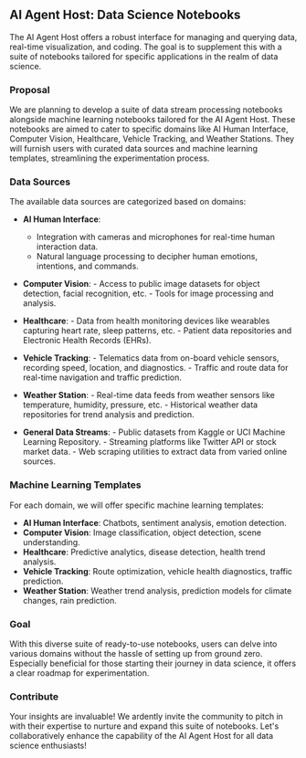 ## AI Agent Host: Data Science Notebooks

The AI Agent Host offers a robust interface for managing and querying data, real-time visualization, and coding. The goal is to supplement this with a suite of notebooks tailored for specific applications in the realm of data science.

### Proposal

We are planning to develop a suite of data stream processing notebooks alongside machine learning notebooks tailored for the AI Agent Host. These notebooks are aimed to cater to specific domains like AI Human Interface, Computer Vision, Healthcare, Vehicle Tracking, and Weather Stations. They will furnish users with curated data sources and machine learning templates, streamlining the experimentation process.

### Data Sources

The available data sources are categorized based on domains:

- **AI Human Interface**:
     - Integration with cameras and microphones for real-time human interaction data.
     - Natural language processing to decipher human emotions, intentions, and commands.

- **Computer Vision**:
      - Access to public image datasets for object detection, facial recognition, etc.
      - Tools for image processing and analysis.

- **Healthcare**:
       - Data from health monitoring devices like wearables capturing heart rate, sleep patterns, etc.
       - Patient data repositories and Electronic Health Records (EHRs).

- **Vehicle Tracking**:
       - Telematics data from on-board vehicle sensors, recording speed, location, and diagnostics.
       - Traffic and route data for real-time navigation and traffic prediction.

- **Weather Station**:
       - Real-time data feeds from weather sensors like temperature, humidity, pressure, etc.
       - Historical weather data repositories for trend analysis and prediction.

- **General Data Streams**:
       - Public datasets from Kaggle or UCI Machine Learning Repository.
       - Streaming platforms like Twitter API or stock market data.
       - Web scraping utilities to extract data from varied online sources.

### Machine Learning Templates

For each domain, we will offer specific machine learning templates:

- **AI Human Interface**: Chatbots, sentiment analysis, emotion detection.
- **Computer Vision**: Image classification, object detection, scene understanding.
- **Healthcare**: Predictive analytics, disease detection, health trend analysis.
- **Vehicle Tracking**: Route optimization, vehicle health diagnostics, traffic prediction.
- **Weather Station**: Weather trend analysis, prediction models for climate changes, rain prediction.

### Goal

With this diverse suite of ready-to-use notebooks, users can delve into various domains without the hassle of setting up from ground zero. Especially beneficial for those starting their journey in data science, it offers a clear roadmap for experimentation.

### Contribute

Your insights are invaluable! We ardently invite the community to pitch in with their expertise to nurture and expand this suite of notebooks. Let's collaboratively enhance the capability of the AI Agent Host for all data science enthusiasts!

